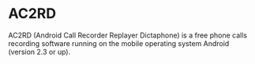 # AC2RD

AC2RD (Android Call Recorder Replayer Dictaphone) is a free phone calls recording software running on the mobile operating system Android (version 2.3 or up).


